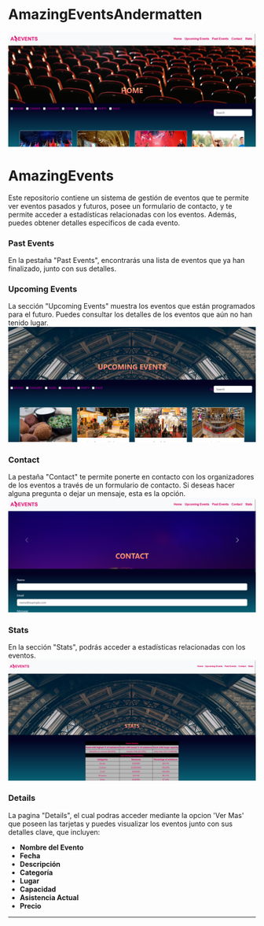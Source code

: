 # AmazingEventsAndermatten

![HOME](./img/capturas/capturahome.png)

# AmazingEvents

Este repositorio contiene un sistema de gestión de eventos que te permite ver eventos pasados y futuros, posee un formulario de contacto, y te permite acceder a estadísticas relacionadas con los eventos. Además, puedes obtener detalles específicos de cada evento.

### Past Events

En la pestaña "Past Events", encontrarás una lista de eventos que ya han finalizado, junto con sus detalles.

### Upcoming Events

La sección "Upcoming Events" muestra los eventos que están programados para el futuro. Puedes consultar los detalles de los eventos que aún no han tenido lugar.
![HOME](./img/capturas/capturaupcoming.png)

### Contact

La pestaña "Contact" te permite ponerte en contacto con los organizadores de los eventos a través de un formulario de contacto. Si deseas hacer alguna pregunta o dejar un mensaje, esta es la opción.
![HOME](./img/capturas/capturaform.png)

### Stats

En la sección "Stats", podrás acceder a estadísticas relacionadas con los eventos.
![HOME](./img/capturas/capturastats.png)

### Details

La pagina "Details", el cual podras acceder mediante la opcion 'Ver Mas' que poseen las tarjetas y puedes visualizar los eventos junto con sus detalles clave, que incluyen:

- **Nombre del Evento**
- **Fecha**
- **Descripción**
- **Categoría**
- **Lugar**
- **Capacidad**
- **Asistencia Actual**
- **Precio**

---
